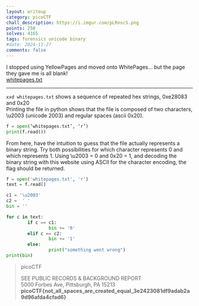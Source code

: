 ```yaml
---
layout: writeup
category: picoCTF
chall_description: https://i.imgur.com/pLRnscS.png
points: 250
solves: 4165
tags: forensics unicode binary
#date: 2024-11-27
comments: false
---
```


I stopped using YellowPages and moved onto WhitePages... but the page they gave me is all blank!  
[whitepages.txt](https://github.com/Nightxade/ctf-writeups/tree/master/assets/CTFs/picoCTF/whitepages.txt)

---

```xxd whitepages.txt``` shows a sequence of repeated hex strings, 0xe28083 and 0x20  
Printing the file in python shows that the file is composed of two characters, \u2003 (unicode 2003) and regular spaces (ascii 0x20).  

```py
f = open(‘whitepages.txt’, ‘r’)
print(f.read())
```

From here, have the intuition to guess that the file actually represents a binary string. Try both possibilities for which character represents 0 and which represents 1. Using \u2003 = 0 and 0x20 = 1, and decoding the binary string with this website using ASCII for the character encoding, the flag should be returned.  


```py
f = open('whitepages.txt', 'r')
text = f.read()

c1 = '\u2003'
c2 =  ' '
bin = ''

for c in text:
        if c == c1:
                bin += '0'
        elif c == c2:
                bin += '1'
        else:
                print("something went wrong")
print(bin)
```
>  
>picoCTF  
>  
>SEE PUBLIC RECORDS & BACKGROUND REPORT  
>5000 Forbes Ave, Pittsburgh, PA 15213  
>**picoCTF{not_all_spaces_are_created_equal_3e2423081df9adab2a9d96afda4cfad6}**  
>  